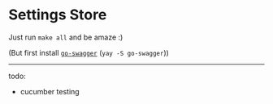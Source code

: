 # Settings Store

Just run `make all` and be amaze :)

(But first install [`go-swagger`](https://goswagger.io/install.html) (`yay -S go-swagger`))

---

todo:
 * cucumber testing
